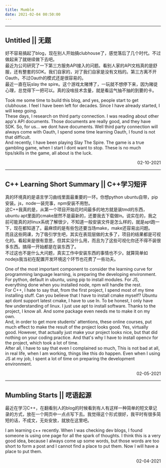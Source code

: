 ```yaml
---
title: Mumble
date: 2021-02-04 00:50:00
---
```


---

## Untitled || 无题

好不容易搞起了blog，现在别人开始搞clubhouse了，感觉落后了几个时代。不过做起来了就继续做下去吧。  
最近为公司研究了一下第三方服务API接入的问题。看别人家的API文档真的是舒服，还有整套的SDK。我们自家的，对了我们自家是没有文档的。第三方离不开Oauth，不过Oauth的模式还是很容易的。  
最近一直在玩slay the spire。这个游戏太赌博了，一玩就不想停下来，因为赌徒心理，总觉得下一把可以。真的没啥技术含量，就是看运气抽不抽的到要的卡。  

Took me some time to build this blog, and yes, people start to get clubhouse.  I feel I have been left for decades. Since I have already started, I will keep going.  
These days, I research on third party connection. I was reading about other app's API documents. Those documents are really good, and they have SDK. So, for us... we dont have documents. Well third party connection will always come with Oauth, I spend some time learning Oauth, I found is not that difficult.  
And recently, I have been playing Slay The Spire. The game is a true gambling game, when I start I dont want to stop. These is no much tips/skills in the game, all about is the luck. 

<div style="text-align: right">02-10-2021</div>

---

## C++ Learning Short Summary || C++学习短评

真的环境真的是语言学习曲线里面最重要的一环。你想python ubuntu自带，pip安装。js，node一装完事，npm安装不用愁。  
这C++我真的是，从第一个项目开始花时间最多的地方就是装tmd的东西，ubuntu apt里面的cmake居然不是最新的，还要我去下载做ln。说实在的，我之前可能真的对linux系统了解很少，不知道一般安装文件是怎么样的，就是apt跑一下，现在都知道了。最麻烦的是有些包还要当场make，make还容易出问题。  
而且这些网课，为了吸引学生吧，其实在表现层做的太多了，项目的结果都是可视化的。看起来是很有意思，但其实没什么用，而且为了这些可视化你还不得不装很多东西。搞得一开始都是在装东西了。  
不过这也不是什么大问题，真实工作中安装东西的事情也不少。就算简单如nodejs我当初在配置开发环境这个环节也花费了一些功夫。

One of the most important component to consider the learning curve for programming language learning, is preparing the developing environment. For python, default in ubuntu, using pip to install modules. For JS, everything done when you installed node, npm will handle the rest.  
For C++, I hate to say that, from the first project, I spend most of my time installing stuff. Can you believe that I have to install cmake myself? Ubuntu apt dont support latest cmake, I have to use ln. To be honest, I only have few understanding of linux. I just use apt to install software. Thanks to the project, I know all. And some package even needs me to make it on my own.  
And, in order to get more students' attentions, these online courses, put much effect to make the result of the project looks good. Yes, virtually good. However, that actually just make your project looks nice, but that did nothing on your coding practice. And that's why I have to install opencv for the project, which took a lot of time.  
After all, I have to say that even I complained so much, This is not bad at all, in real life, when I am working, things like this do happen. Even when I using JS at my job, I spent a lot of time on preparing the development environment.

<div style="text-align: right">02-05-2021</div>

---

## Mumbling Starts || 呓语起源 

最近在学习C++，在翻看别人的blog的时候看到有人有这样一种简单的短文章记录的方式，放在一个网页中一点点写下去。我觉得这个形式很好，我平时有很多简短的话，不成文，无处安放，就放在这里吧。

I am learning c++ recently. When I was checking dev blogs, I found someone is using one page for all the spark of thoughts. I think this is a very good idea, because I always come up some words, but those words are too short to form a post and I cannot find a place to put them. Now I will have a place to put them.

<div style="text-align: right">02-04-2021</div>